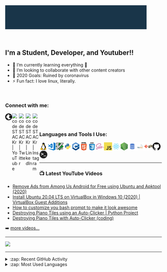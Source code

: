 <br />

![Screedbot Gif](res/screedbot.gif)

<br />

## I'm a Student, Developer, and Youtuber!!

- 🌱 I’m currently learning everything 🤣
- 👯 I’m looking to collaborate with other content creators
- 🥅 2020 Goals: Ruined by coronavirus
- ⚡ Fun fact: I love linux, literally.

<br />

### Connect with me:

[<img align="left" alt="codeSTACKr.com" width="22px" src="https://raw.githubusercontent.com/iconic/open-iconic/master/svg/globe.svg" />][website]
[<img align="left" alt="codeSTACKr | YouTube" width="22px" src="https://cdn.jsdelivr.net/npm/simple-icons@v3/icons/youtube.svg" />][youtube]
[<img align="left" alt="codeSTACKr | Twitter" width="22px" src="https://cdn.jsdelivr.net/npm/simple-icons@v3/icons/twitter.svg" />][twitter]
[<img align="left" alt="codeSTACKr | LinkedIn" width="22px" src="https://cdn.jsdelivr.net/npm/simple-icons@v3/icons/linkedin.svg" />][linkedin]
[<img align="left" alt="codeSTACKr | Instagram" width="22px" src="https://cdn.jsdelivr.net/npm/simple-icons@v3/icons/instagram.svg" />][instagram]

<br />
<br />

### Languages and Tools I Use:

[<img align="left" alt="Linux" width="26px" src="https://raw.githubusercontent.com/github/explore/80688e429a7d4ef2fca1e82350fe8e3517d3494d/topics/linux/linux.png" />][linux]
[<img align="left" alt="Visual Studio Code" width="26px" src="https://raw.githubusercontent.com/github/explore/80688e429a7d4ef2fca1e82350fe8e3517d3494d/topics/visual-studio-code/visual-studio-code.png" />][visual studio]
[<img align="left" alt="Vim" width="26px" src="https://raw.githubusercontent.com/github/explore/80688e429a7d4ef2fca1e82350fe8e3517d3494d/topics/vim/vim.png" />][vim]
[<img align="left" alt="Python" width="26px" src="https://raw.githubusercontent.com/github/explore/80688e429a7d4ef2fca1e82350fe8e3517d3494d/topics/python/python.png" />][python]
[<img align="left" alt="C++" width="26px" src="https://raw.githubusercontent.com/github/explore/80688e429a7d4ef2fca1e82350fe8e3517d3494d/topics/cpp/cpp.png" />][cpp]
[<img align="left" alt="HTML5" width="26px" src="https://raw.githubusercontent.com/github/explore/80688e429a7d4ef2fca1e82350fe8e3517d3494d/topics/html/html.png" />][html]
[<img align="left" alt="CSS3" width="26px" src="https://raw.githubusercontent.com/github/explore/80688e429a7d4ef2fca1e82350fe8e3517d3494d/topics/css/css.png" />][css]
[<img align="left" alt="Sass" width="26px" src="https://raw.githubusercontent.com/github/explore/80688e429a7d4ef2fca1e82350fe8e3517d3494d/topics/sass/sass.png" />][sass]
[<img align="left" alt="JavaScript" width="26px" src="https://raw.githubusercontent.com/github/explore/80688e429a7d4ef2fca1e82350fe8e3517d3494d/topics/javascript/javascript.png" />][javascript]
[<img align="left" alt="React" width="26px" src="https://raw.githubusercontent.com/github/explore/80688e429a7d4ef2fca1e82350fe8e3517d3494d/topics/react/react.png" />][react]
[<img align="left" alt="Node.js" width="26px" src="https://raw.githubusercontent.com/github/explore/80688e429a7d4ef2fca1e82350fe8e3517d3494d/topics/nodejs/nodejs.png" />][node]
[<img align="left" alt="SQL" width="26px" src="https://raw.githubusercontent.com/github/explore/80688e429a7d4ef2fca1e82350fe8e3517d3494d/topics/sql/sql.png" />][sql]
[<img align="left" alt="MySQL" width="26px" src="https://raw.githubusercontent.com/github/explore/80688e429a7d4ef2fca1e82350fe8e3517d3494d/topics/mysql/mysql.png" />][mysql]
[<img align="left" alt="Git" width="26px" src="https://raw.githubusercontent.com/github/explore/80688e429a7d4ef2fca1e82350fe8e3517d3494d/topics/git/git.png" />][git]
[<img align="left" alt="GitHub" width="26px" src="https://raw.githubusercontent.com/github/explore/78df643247d429f6cc873026c0622819ad797942/topics/github/github.png" />][github]
[<img align="left" alt="Terminal" width="26px" src="https://raw.githubusercontent.com/github/explore/80688e429a7d4ef2fca1e82350fe8e3517d3494d/topics/terminal/terminal.png" />][terminal]

<br />
<br />
<br />

---

### 📺 Latest YouTube Videos

<!-- YOUTUBE:START -->
- [Remove Ads from Among Us Android for Free using Ubuntu and Apktool (2020)](https://www.youtube.com/watch?v=CKLrlZKRahA)
- [Install Ubuntu 20.04 LTS on VirtualBox in Windows 10 (2020) | VirtualBox Guest Additions](https://www.youtube.com/watch?v=0nNb3xuvT3w)
- [How to customize you bash prompt to make it look awesome](https://www.youtube.com/watch?v=rgaGMc2rlYo)
- [Destroying Piano Tiles using an Auto-Clicker | Python Project](https://www.youtube.com/watch?v=JGOOMrSjXIo)
- [Destroying Piano Tiles with Auto-Clicker (coding)](https://www.youtube.com/watch?v=iE0jyzvxymw)
<!-- YOUTUBE:END -->

➡️ [more videos...](https://youtube.com/mccoders)

---

![](https://github-readme-stats.vercel.app/api?username=yash3001&count_private=true&show_icons=true&theme=cobalt)

---

<details>
  <summary>:zap: Recent GitHub Activity</summary>
  
<!--START_SECTION:activity-->
1. 🗣 Commented on [#2](https://github.com/ISSA-NIE/ISSA-dynamic/issues/2) in [ISSA-NIE/ISSA-dynamic](https://github.com/ISSA-NIE/ISSA-dynamic)
2. 💪 Opened PR [#2](https://github.com/ISSA-NIE/ISSA-dynamic/pull/2) in [ISSA-NIE/ISSA-dynamic](https://github.com/ISSA-NIE/ISSA-dynamic)
3. 💪 Opened PR [#27](https://github.com/arverma007/TowardsDataEngineering/pull/27) in [arverma007/TowardsDataEngineering](https://github.com/arverma007/TowardsDataEngineering)
4. 💪 Opened PR [#5](https://github.com/rishabh-jain424/open-source-applications-or-tools/pull/5) in [rishabh-jain424/open-source-applications-or-tools](https://github.com/rishabh-jain424/open-source-applications-or-tools)
5. 💪 Opened PR [#9](https://github.com/darkmatter18/cheatsheet/pull/9) in [darkmatter18/cheatsheet](https://github.com/darkmatter18/cheatsheet)
<!--END_SECTION:activity-->

</details>

<details>
<summary>:zap: Most Used Languages</summary>
  <img align="left" alt="Yash's GitHub Stats" src="https://github-readme-stats.vercel.app/api/top-langs/?username=yash3001&langs_count=10" />
</details>

[website]: https://yash3001.github.io/mccoders
[twitter]: https://twitter.com/codeSTACKr
[youtube]: https://www.youtube.com/channel/UCxDr3Ju1Pcbku4Twg38B96w?sub_confirmation=1
[instagram]: https://www.instagram.com/ya_ch.sh/
[linkedin]: https://linkedin.com/
[linux]: https://www.archlinux.org/
[visual studio]: https://code.visualstudio.com/
[vim]: https://neovim.io/
[python]: https://www.python.org/
[cpp]: https://en.wikipedia.org/wiki/C%2B%2B
[html]: https://en.wikipedia.org/wiki/HTML
[css]: https://en.wikipedia.org/wiki/CSS
[sass]: https://en.wikipedia.org/wiki/Sass_(stylesheet_language)
[javascript]: https://en.wikipedia.org/wiki/JavaScript
[react]: https://reactjs.org/
[node]: https://nodejs.org/en/
[sql]: https://en.wikipedia.org/wiki/SQL
[mysql]: https://www.mysql.com/
[git]: https://git-scm.com/
[github]: https://github.com/
[terminal]: https://st.suckless.org/

